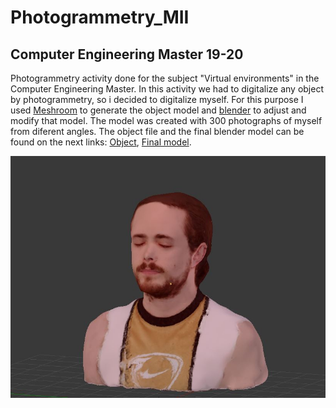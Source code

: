# Photogrammetry_MII

## Computer Engineering Master 19-20

Photogrammetry activity done for the subject "Virtual environments" in the Computer Engineering Master. In this activity we had to digitalize any object by photogrammetry, so i decided to digitalize myself. For this purpose I used [Meshroom](https://alicevision.org/#meshroom) to generate the object model and [blender](https://www.blender.org/) to adjust and modify that model. The model was created with 300 photographs of myself from diferent angles. The object file and the final blender model can be found on the next links: [Object](./src/Me.obj), [Final model](Final.blend).

![Myself|500x500](./img/Model.JPG)
